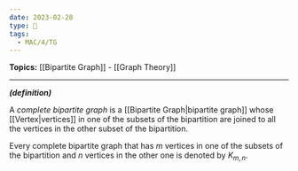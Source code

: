 ```yaml
---
date: 2023-02-28
type: 🧠
tags:
  - MAC/4/TG
---
```


**Topics:** [[Bipartite Graph]] - [[Graph Theory]]

---

_**(definition)**_

A _complete bipartite graph_ is a [[Bipartite Graph|bipartite graph]] whose [[Vertex|vertices]] in one of the subsets of the bipartition are joined to all the vertices in the other subset of the bipartition.

Every complete bipartite graph that has $m$ vertices in one of the subsets of the bipartition and $n$ vertices in the other one is denoted by $K_{m,n}$.
